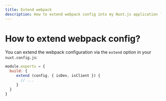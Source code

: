 ```yaml
---
title: Extend webpack
description: How to extend webpack config into my Nuxt.js application ?
---
```


# How to extend webpack config?

You can extend the webpack configuration via the `extend` option in your `nuxt.config.js`:

```js
module.exports = {
  build: {
     extend (config, { isDev, isClient }) {
       // ...
     }
  }
}
```

